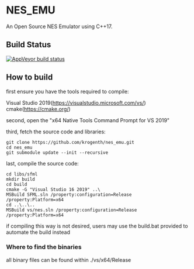 # NES_EMU

An Open Source NES Emulator using C++17.

## Build Status
[![AppVeyor build status](https://ci.appveyor.com/api/projects/status/8yhgowh6j3fxwlo1/branch/main?svg=true)](https://ci.appveyor.com/project/krogenth/nes-emu/branch/main)

## How to build

first ensure you have the tools required to compile:

Visual Studio 2019(https://visualstudio.microsoft.com/vs/)
cmake(https://cmake.org/)

second, open the "x64 Native Tools Command Prompt for VS 2019"

third, fetch the source code and libraries:

    git clone https://github.com/krogenth/nes_emu.git
    cd nes_emu
    git submodule update --init --recursive

last, compile the source code:

    cd libs/sfml
    mkdir build
    cd build
    cmake -G "Visual Studio 16 2019" ..\
    MSBuild SFML.sln /property:configuration=Release /property:Platform=x64
    cd ..\..\..
    MSBuild vs/nes.sln /property:configuration=Release /property:Platform=x64
	
if compiling this way is not desired, users may use the build.bat provided to automate the build instead

### Where to find the binaries

all binary files can be found within ./vs/x64/Release